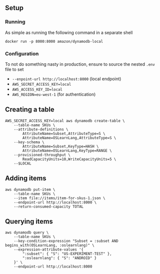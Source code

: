 ## Setup

### Running
As simple as running the following command in a separate shell
```shell
docker run -p 8000:8000 amazon/dynamodb-local
```

### Configuration
To not do something nasty in production, ensure to source the nested `.env` file to set
- `--enpoint-url http://localhost:8000` (local endpoint)
- `AWS_SECRET_ACCESS_KEY=local`
- `AWS_ACCESS_KEY_ID=local`
- `AWS_REGION=eu-west-1` (for authentication)


## Creating a table
```shell
AWS_SECRET_ACCESS_KEY=local aws dynamodb create-table \
    --table-name SKUs \
    --attribute-definitions \
        AttributeName=Subset,AttributeType=S \
        AttributeName=OSLearnLang,AttributeType=S \
    --key-schema \
        AttributeName=Subset,KeyType=HASH \
        AttributeName=OSLearnLang,KeyType=RANGE \
    --provisioned-throughput \
        ReadCapacityUnits=10,WriteCapacityUnits=5 \
    --$LOCAL
```

## Adding items
```shell
aws dynamodb put-item \
    --table-name SKUs \
    --item file://items/item-for-skus-1.json \
    --endpoint-url http://localhost:8000 \
    --return-consumed-capacity TOTAL
```

## Querying items
```shell
aws dynamodb query \
    --table-name SKUs \
    --key-condition-expression "Subset = :subset AND begins_with(OSLearnLang, :oslearnlang)" \
    --expression-attribute-values '{
        ":subset": { "S": "US-EXPERIMENT-TEST" },
        ":oslearnlang": { "S": "ANDROID" }
    }' \
    --endpoint-url http://localhost:8000
```


